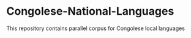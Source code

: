 # Congolese-National-Languages
This repository contains parallel corpus for Congolese local languages
